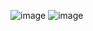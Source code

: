 ![image](https://github.com/lcaohoanq/JavaFx-Login-Signup-Form/assets/136492579/72e35e3c-dc6e-43a5-96ad-3d705c4a6c01)
![image](https://github.com/lcaohoanq/JavaFx-Login-Signup-Form/assets/136492579/cddaef80-51d8-4b84-8abc-b01dc29b6ef7)

